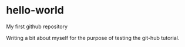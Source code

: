 # hello-world
My first github repository

Writing a bit about myself for the purpose of testing the git-hub tutorial.

